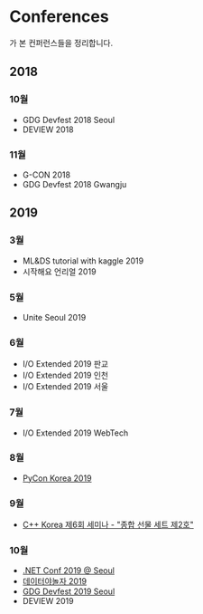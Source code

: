 # Conferences
가 본 컨퍼런스들을 정리합니다.

## 2018
### 10월
* GDG Devfest 2018 Seoul
* DEVIEW 2018
### 11월
* G-CON 2018
* GDG Devfest 2018 Gwangju
## 2019
### 3월
* ML&DS tutorial with kaggle 2019
* 시작해요 언리얼 2019
### 5월
* Unite Seoul 2019
### 6월
* I/O Extended 2019 판교
* I/O Extended 2019 인천
* I/O Extended 2019 서울
### 7월
* I/O Extended 2019 WebTech
### 8월
* [PyCon Korea 2019](https://github.com/surplus-developer/PyConKorea2019)
### 9월
* [C++ Korea 제6회 세미나 - "종합 선물 세트 제2호"](./Cpp-KR-Seminar-6/index.md)
### 10월
* [.NET Conf 2019 @ Seoul](./dotNet-Conf-2019-Seoul/index.md)
* [데이터야놀자 2019](./datayanolja-2019/index.md)
* [GDG Devfest 2019 Seoul](./gdg-devfest-seoul-2019/index.md)
* DEVIEW 2019
